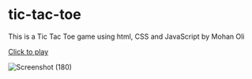 # tic-tac-toe
This  is a Tic Tac Toe game using html, CSS and JavaScript by Mohan Oli

[Click to play](https://mohanvayu.github.io/tic-tac-toe.io/)

![Screenshot (180)](https://user-images.githubusercontent.com/96934609/223935168-a4c30ca0-1a7b-49d5-a053-c74ae82fb295.png)
